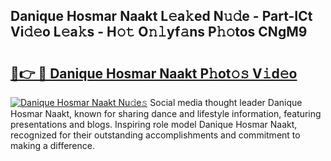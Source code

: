 ## Danique Hosmar Naakt L𝚎a𝚔ed N𝚞𝚍e - Part-ICt Vi𝚍𝚎o L𝚎a𝚔s - H𝚘𝚝 O𝚗𝚕yf𝚊ns P𝚑𝚘tos CNgM9

# <h2><a href="http://kfefkkn.oniu.top/?m=Danique+Hosmar+Naakt">🔗👉 🔴 Danique Hosmar Naakt P𝚑ot𝚘𝚜 V𝚒d𝚎o</a></h2>

[![Danique Hosmar Naakt Nu𝚍e𝚜](https://i.imgur.com/0qMVB7G.gif)](http://kfefkkn.oniu.top/?m=Danique+Hosmar+Naakt)
Social media thought leader Danique Hosmar Naakt, known for sharing dance and lifestyle information, featuring presentations and blogs. Inspiring role model Danique Hosmar Naakt, recognized for their outstanding accomplishments and commitment to making a difference.  

